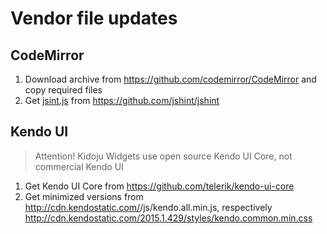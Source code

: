 # Vendor file updates

## CodeMirror

1. Download archive from https://github.com/codemirror/CodeMirror and copy required files
2. Get [jsint.js](https://raw.githubusercontent.com/jshint/jshint/master/dist/jshint.js) from https://github.com/jshint/jshint

## Kendo UI

> Attention! Kidoju Widgets use open source Kendo UI Core, not commercial Kendo UI

1. Get Kendo UI Core from https://github.com/telerik/kendo-ui-core
2. Get minimized versions from http://cdn.kendostatic.com/<version>/js/kendo.all.min.js, respectively http://cdn.kendostatic.com/2015.1.429/styles/kendo.common.min.css
